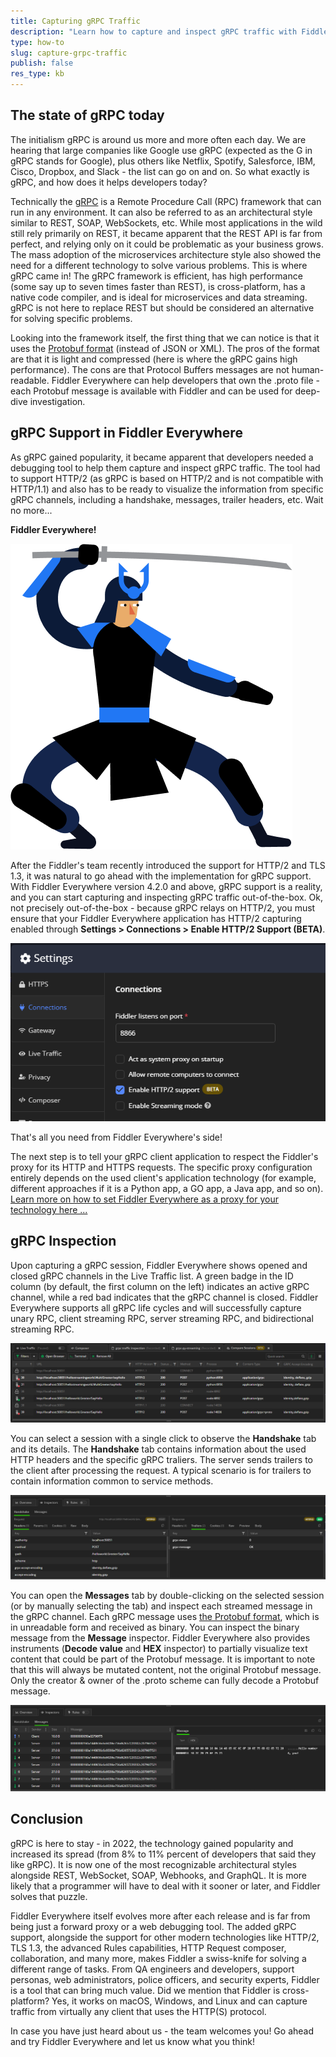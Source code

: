 ```yaml
---
title: Capturing gRPC Traffic
description: "Learn how to capture and inspect gRPC traffic with Fiddler Everywhere."
type: how-to
slug: capture-grpc-traffic
publish: false
res_type: kb
---
```



## The state of gRPC today

The initialism gRPC is around us more and more often each day. We are hearing that large companies like Google use gRPC (expected as the G in gRPC stands for Google), plus others like Netflix, Spotify, Salesforce, IBM, Cisco, Dropbox, and Slack - the list can go on and on. So what exactly is gRPC, and how does it helps developers today?

Technically the [gRPC](https://grpc.io) is a Remote Procedure Call (RPC) framework that can run in any environment. It can also be referred to as an architectural style similar to REST, SOAP, WebSockets, etc. While most applications in the wild still rely primarily on REST, it became apparent that the REST API is far from perfect, and relying only on it could be problematic as your business grows. The mass adoption of the microservices architecture style also showed the need for a different technology to solve various problems. This is where gRPC came in! The gRPC framework is efficient, has high performance (some say up to seven times faster than REST), is cross-platform, has a native code compiler, and is ideal for microservices and data streaming. gRPC is not here to replace REST but should be considered an alternative for solving specific problems.

Looking into the framework itself, the first thing that we can notice is that it uses the [Protobuf format](https://protobuf.dev/) (instead of JSON or XML). The pros of the format are that it is light and compressed (here is where the gRPC gains high performance). The cons are that Protocol Buffers messages are not human-readable. Fiddler Everywhere can help developers that own the .proto file - each Protobuf message is available with Fiddler and can be used for deep-dive investigation.


## gRPC Support in Fiddler Everywhere

As gRPC gained popularity, it became apparent that developers needed a debugging tool to help them capture and inspect gRPC traffic. The tool had to support HTTP/2 (as gRPC is based on HTTP/2 and is not compatible with HTTP/1.1) and also has to be ready to visualize the information from specific gRPC channels, including a handshake, messages, trailer headers, etc. Wait no more...

**Fiddler Everywhere!**

![The Fiddler Everywhere ninja to the resque](../images/temp/fe-ninja.png)

After the Fiddler's team recently introduced the support for HTTP/2 and TLS 1.3, it was natural to go ahead with the implementation for gRPC support. With Fiddler Everywhere version 4.2.0 and above, gRPC support is a reality, and you can start capturing and inspecting gRPC traffic out-of-the-box. Ok, not precisely out-of-the-box - because gRPC relays on HTTP/2, you must ensure that your Fiddler Everywhere application has HTTP/2 capturing enabled through **Settings > Connections > Enable HTTP/2 Support (BETA)**.

![Enabling HTTP/2 capturing in Fiddler Everywhere](../images/temp/fe-enable-http2.png)

That's all you need from Fiddler Everywhere's side! 

The next step is to tell your gRPC client application to respect the Fiddler's proxy for its HTTP and HTTPS requests. The specific proxy configuration entirely depends on the used client's application technology (for example, different approaches if it is a Python app, a GO app, a Java app, and so on). [Learn more on how to set Fiddler Everywhere as a proxy for your technology here ...](https://docs.telerik.com/fiddler-everywhere/knowledge-base/capturing-grpc-traffic)

## gRPC Inspection

Upon capturing a gRPC session, Fiddler Everywhere shows opened and closed gRPC channels in the Live Traffic list. A green badge in the ID column (by default, the first column on the left) indicates an active gRPC channel, while a red bad indicates that the gRPC channel is closed. Fiddler Everywhere supports all gRPC life cycles and will successfully capture unary RPC, client streaming RPC, server streaming RPC, and bidirectional streaming RPC.

![Captured gRPC sessions in the Live Traffic list of Fiddler](../images/temp/fe-grpc-sessions.png)

You can select a session with a single click to observe the **Handshake** tab and its details. The **Handshake** tab contains information about the used HTTP headers and the specific gRPC traliers. The server sends trailers to the client after processing the request. A typical scenario is for trailers to contain information common to service methods.

![Inspecting gRPC session through the Handshake tab](../images/temp/fe-grpc-handshake-tab.png)

You can open the **Messages** tab by double-clicking on the selected session (or by manually selecting the tab) and inspect each streamed message in the gRPC channel. Each gRPC message uses [the Protobuf format](https://protobuf.dev/overview/), which is in unreadable form and received as binary. You can inspect the binary message from the **Message** inspector. Fiddler Everywhere also provides instruments (**Decode value** and **HEX** inspector) to partially visualize text content that could be part of the Protobuf message. It is important to note that this will always be mutated content, not the original Protobuf message. Only the creator & owner of the .proto scheme can fully decode a Protobuf message.

![Inspecting gRPC session through the Messages tab](../images/temp/fe-grpc-messages-tab.png)

## Conclusion

gRPC is here to stay - in 2022, the technology gained popularity and increased its spread (from 8% to 11% percent of developers that said they like gRPC). It is now one of the most recognizable architectural styles alongside REST, WebSocket, SOAP, Webhooks, and GraphQL. It is more likely that a programmer will have to deal with it sooner or later, and Fiddler solves that puzzle.

Fiddler Everywhere itself evolves more after each release and is far from being just a forward proxy or a web debugging tool. The added gRPC support, alongside the support for other modern technologies like HTTP/2, TLS 1.3, the advanced Rules capabilities, HTTP Request composer, collaboration, and many more, makes Fiddler a swiss-knife for solving a different range of tasks. From QA engineers and developers, support personas, web administrators, police officers, and security experts, Fiddler is a tool that can bring much value. Did we mention that Fiddler is cross-platform? Yes, it works on macOS, Windows, and Linux and can capture traffic from virtually any client that uses the HTTP(S) protocol.

In case you have just heard about us - the team welcomes you! Go ahead and try Fiddler Everywhere and let us know what you think!